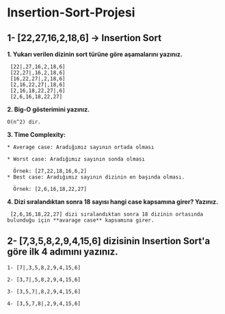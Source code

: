 # Insertion-Sort-Projesi
## 1- [22,27,16,2,18,6] -> Insertion Sort
**1. Yukarı verilen dizinin sort türüne göre aşamalarını yazınız.**
```
 [22|,27,16,2,18,6]
 [22,27|,16,2,18,6]
 [16,22,27|,2,18,6]
 [2,16,22,27|,18,6]
 [2,16,18,22,27|,6]
 [2,6,16,18,22,27]
```

**2. Big-O gösterimini yazınız.**
```
O(n^2) dir.
 ```
 **3. Time Complexity:** 
 ```
 * Average case: Aradığımız sayının ortada olması
 
 * Worst case: Aradığımız sayının sonda olması

   Örnek: [27,22,18,16,6,2]
 * Best case: Aradığımız sayının dizinin en başında olması.
 
   Örnek: [2,6,16,18,22,27]
```
**4. Dizi sıralandıktan sonra 18 sayısı hangi case kapsamına girer? Yazınız.**
```
 [2,6,16,18,22,27] dizi sıralandıktan sonra 18 dizinin ortasında bulunduğu için **avarage case** kapsamına girer.
```
## 2- [7,3,5,8,2,9,4,15,6] dizisinin Insertion Sort'a göre ilk 4 adımını yazınız.
 ```
 1- [7|,3,5,8,2,9,4,15,6]
 
 2- [3,7|,5,8,2,9,4,15,6]
 
 3- [3,5,7|,8,2,9,4,15,6]
 
 4- [3,5,7,8|,2,9,4,15,6]
 ```
                  
                  
                  
                  
                  
                  
                  
                  
                  
                  
                  
              

 
